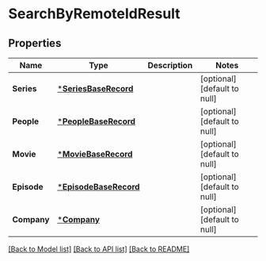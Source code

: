# SearchByRemoteIdResult

## Properties
Name | Type | Description | Notes
------------ | ------------- | ------------- | -------------
**Series** | [***SeriesBaseRecord**](SeriesBaseRecord.md) |  | [optional] [default to null]
**People** | [***PeopleBaseRecord**](PeopleBaseRecord.md) |  | [optional] [default to null]
**Movie** | [***MovieBaseRecord**](MovieBaseRecord.md) |  | [optional] [default to null]
**Episode** | [***EpisodeBaseRecord**](EpisodeBaseRecord.md) |  | [optional] [default to null]
**Company** | [***Company**](Company.md) |  | [optional] [default to null]

[[Back to Model list]](../README.md#documentation-for-models) [[Back to API list]](../README.md#documentation-for-api-endpoints) [[Back to README]](../README.md)

